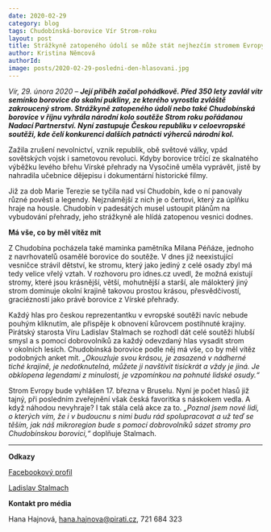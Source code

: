```yaml
---
date: 2020-02-29
category: blog
tags: Chudobínská-borovice Vír Strom-roku
layout: post
title: Strážkyně zatopeného údolí se může stát nejhezčím stromem Evropy, vaše hlasy navíc pomohou vysadit stromy
author: Kristina Němcová
authorId:  
image: posts/2020-02-29-posledni-den-hlasovani.jpg
---
```


*Vír, 29. února 2020* – ***Její příběh začal pohádkově. Před 350 lety zavlál vítr semínko borovice do skalní pukliny, ze kterého vyrostla zvláště zakroucený strom. Strážkyně zatopeného údolí nebo také Chudobínská borovice v říjnu vyhrála národní kolo soutěže Strom roku pořádanou Nadací Partnerství. Nyní zastupuje Českou republiku v celoevropské soutěži, kde čelí konkurenci dalších patnácti výherců národní kol.*** 

Zažila zrušení nevolnictví, vznik republik, obě světové války, vpád sovětských vojsk i sametovou revoluci. Kdyby borovice trčící ze skalnatého výběžku levého břehu Vírské přehrady na Vysočině uměla vyprávět, jistě by nahradila učebnice dějepisu i dokumentární historické filmy.

Již za dob Marie Terezie se tyčila nad vsí Chudobín, kde o ní panovaly různé pověsti a legendy. Nejznámější z nich je o čertovi, který za úplňku hraje na housle. Chudobín v padesátých musel ustoupit plánům na vybudování přehrady, jeho strážkyně ale hlídá zatopenou vesnici dodnes. 

**Má vše, co by měl vítěz mít**

Z Chudobína pocházela také maminka pamětníka Milana Péňáze, jednoho z navrhovatelů osamělé borovice do soutěže. V dnes již neexistující vesničce strávil dětství, ke stromu, který jako jediný z celé osady zbyl má tedy velice vřelý vztah. V rozhovoru pro idnes.cz uvedl, že možná existují stromy, které jsou krásnější, větší, mohutnější a starší, ale málokterý jiný strom dominuje okolní krajině takovou prostou krásou, přesvědčivostí, graciézností jako právě borovice z Vírské přehrady.

Každý hlas pro českou reprezentantku v evropské soutěži navíc nebude pouhým kliknutím, ale přispěje k obnovení kůrovcem postihnuté krajiny. Pirátský starosta Víru Ladislav Stalmach se rozhodl dát celé soutěži hlubší smysl a s pomocí dobrovolníků za každý odevzdaný hlas vysadit strom v okolních lesích. Chudobínská borovice podle něj má vše, co by měl vítěz podobných anket mít. *„Okouzluje svou krásou, je zasazená v nádherné tiché krajině, je nedotknutelná, můžete ji navštívit tisíckrát a vždy je jiná. Je obklopena legendami z minulosti, je vzpomínkou na pohnuté lidské osudy.“* 

Strom Evropy bude vyhlášen 17. března v Bruselu. Nyní je počet hlasů již tajný, při posledním zveřejnění však česká favoritka s náskokem vedla. A když náhodou nevyhraje? I tak stála celá akce za to.  *„Poznal jsem nové lidi, o kterých vím, že i v budoucnu s nimi budu rád spolupracovat a už teď se těším, jak náš mikroregion bude s pomocí dobrovolníků sázet stromy pro Chudobínskou borovici,“* doplňuje Stalmach.

---

**Odkazy**

[Facebookový profil](https://www.facebook.com/Chudobinskaborovice)

[Ladislav Stalmach](https://vysocina.pirati.cz/lide/ladislav-stalmach/)

**Kontakt pro média**

Hana Hajnová, <hana.hajnova@pirati.cz>, 721 684 323
